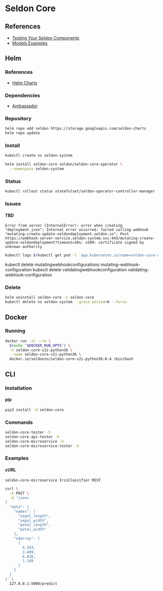 # Seldon Core

<!--
https://github.com/IBM/FfDL/tree/master/community/FfDL-Seldon/pytorch-model
https://github.com/SeldonIO/seldon-core/issues/644
https://github.com/danielfrg/polyaxon-argo-seldon-example
-->

## References

- [Testing Your Seldon Components](https://docs.seldon.io/projects/seldon-core/en/latest/workflow/api-testing.html)
- [Models Examples](https://github.com/SeldonIO/seldon-core/tree/master/examples/models)

## Helm

### References

- [Helm Charts](https://github.com/SeldonIO/seldon-core/tree/master/helm-charts)

### Dependencies

- [Ambassador](/ambassador.md)

### Repository

```sh
helm repo add seldon https://storage.googleapis.com/seldon-charts
helm repo update
```

### Install

```sh
kubectl create ns seldon-system
```

```sh
helm install seldon-core seldon/seldon-core-operator \
  --namespace seldon-system
```

### Status

```sh
kubectl rollout status statefulset/seldon-operator-controller-manager -n seldon-system
```

### Issues

#### TBD

```log
Error from server (InternalError): error when creating "deployment.json": Internal error occurred: failed calling webhook "mutating-create-update-seldondeployment.seldon.io": Post https://webhook-server-service.seldon-system.svc:443/mutating-create-update-seldondeployment?timeout=30s: x509: certificate signed by unknown authority
```

```sh
kubectl logs $(kubectl get pod -l 'app.kubernetes.io/name=seldon-core-operator' -o jsonpath='{.items[0].metadata.name}' -n seldon-system) -n seldon-system -f
```

kubectl delete mutatingwebhookconfigurations mutating-webhook-configuration
kubectl delete validatingwebhookconfiguration validating-webhook-configuration

<!-- ```log
{"level":"info","ts":1567519576.9951558,"logger":"kubebuilder.admission.cert.writer","msg":"cert is invalid or expiring, regenerating a new one"}
``` -->

<!-- ```sh
kubectl exec -it \
  $(kubectl get pod -l 'app.kubernetes.io/name=seldon-core-operator' -o jsonpath='{.items[0].metadata.name}' -n seldon-system) \
  -n seldon-system \
  -- /bin/bash
``` -->

<!-- kubectl describe pod -l 'app.kubernetes.io/name=seldon-core-operator' -n seldon-system -->

<!-- ```sh
kubectl delete pod $(kubectl get pod -l 'app.kubernetes.io/name=seldon-core-operator' -o jsonpath='{.items[0].metadata.name}' -n seldon-system) -n seldon-system
``` -->

### Delete

```sh
helm uninstall seldon-core -n seldon-core
kubectl delete ns seldon-system --grace-period=0 --force
```

## Docker

### Running

```sh
docker run -it --rm \
  $(echo "$DOCKER_RUN_OPTS") \
  -h seldon-core-s2i-python36 \
  --name seldon-core-s2i-python36 \
  docker.io/seldonio/seldon-core-s2i-python36:0.4 /bin/bash
```

## CLI

### Installation

#### pip

```sh
pip3 install -U seldon-core
```

### Commands

```sh
seldon-core-tester -h
seldon-core-api-tester -h
seldon-core-microservice -h
seldon-core-microservice-tester -h
```

### Examples

#### cURL

```sh
seldon-core-microservice IrisClassifier REST
```

```sh
curl \
  -X POST \
  -d 'json=
{
  "data": {
    "names": [
      "sepal_length",
      "sepal_width",
      "petal_length",
      "petal_width"
    ],
    "ndarray": [
      [
        4.343,
        3.409,
        6.836,
        1.149
      ]
    ]
  }
}' \
  127.0.0.1:5000/predict
```
